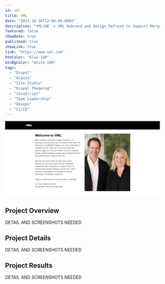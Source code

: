 ```yaml
---
id: vml
title: VML
date: "2023-10-16T12:00:00.000Z"
description: "VMLY&R -> VML Rebrand and Design Refresh to Support Merger with Wunderman Thompson."
featured: false
showDate: true
published: true
showLink: true
link: "https://www.vml.com"
btnColor: "blue-100"
btnBgColor: "white-100"
tags:
  - "Drupal"
  - "Acquia"
  - "Site Studio"
  - "Drupal Themeing"
  - "JavaScript"
  - "Team Leadership"
  - "Devops"
  - "CI/CD"
---
```


[![VML](./images/vml.png)](https://www.vml.com)

## Project Overview
DETAIL AND SCREENSHOTS NEEDED

## Project Details
DETAIL AND SCREENSHOTS NEEDED

## Project Results
DETAIL AND SCREENSHOTS NEEDED